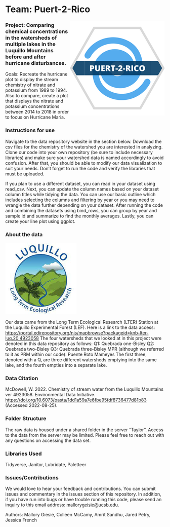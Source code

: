 # Team: Puert-2-Rico

<img align="right" src="puert-2-rico_sticker.png" width="300">

### Project: Comparing chemical concentrations in the watersheds of multiple lakes in the Luquillo Mountains before and after hurricane disturbances.
Goals: Recreate the hurricane plot to display the stream chemistry of nitrate and potassium from 1989 to 1994. Also to compare, create a plot that displays the nitrate and potassium concentrations between 2014 to 2018 in order to focus on Hurricane Maria. 

### Instructions for use
Navigate to the data repository website in the section below. Download the csv files for the chemistry of the watershed you are interested in analyzing. Clone our code into your own repository (be sure to include necessary libraries) and make sure your watershed data is named accordingly to avoid confusion. After that, you should be able to modify our data visualization to suit your needs. Don’t forget to run the code and verify the libraries that must be uploaded. 

If you plan to use a different dataset, you can read in your dataset using read_csv. Next, you can update the column names based on your dataset column titles while tidying the data. You can use our basic outline which includes selecting the columns and filtering by year or you may need to wrangle the data further depending on your dataset. After running the code and combining the datasets using bind_rows, you can group by year and sample id and summarize to find the monthly averages. Lastly, you can create your line plot using ggplot.  

### About the data 

![Luquillo LTER logo](luquillo_logo.jpeg)

Our data came from the Long Term Ecological Research (LTER) Station at the Luquillo Experimental Forest (LEF).
Here is a link to the data access: 
https://portal.edirepository.org/nis/mapbrowse?packageid=knb-lter-luq.20.4923058
The four watersheds that we looked at in this project were denoted in this data repository as follows: 
Q1: Quebrada one-Bisley 
Q2: Quebrada two-Bisley
Q3: Quebrada three-Bisley
MPR (although we referred to it as PRM within our code): Puente Roto Mameyes
The first three, denoted with a Q, are three different watersheds emptying into the same lake, and the fourth empties into a separate lake.

### Data Citation
McDowell, W. 2022. Chemistry of stream water from the Luquillo Mountains ver 4923058. Environmental Data Initiative. https://doi.org/10.6073/pasta/1dd1a59a7e6fbe95fdf8736477d81b83 (Accessed 2022-08-25).
### Folder Structure
The raw data is housed under a shared folder in the server “Taylor”. Access to the data from the server may be limited. Please feel free to reach out with any questions on accessing the data set.


### Libraries Used 
Tidyverse,
Janitor,
Lubridate,
Paletteer


### Issues/Contributions
We would love to hear your feedback and contributions. You can submit issues and commentary in the issues section of this repository. In addition, if you have run into bugs or have trouble running this code, please send an inquiry to this email address: mallorygeisie@ucsb.edu. 

Authors: Mallory Giesie, Colleen McCamy, Amrit Sandhu, Jared Petry, Jessica French



